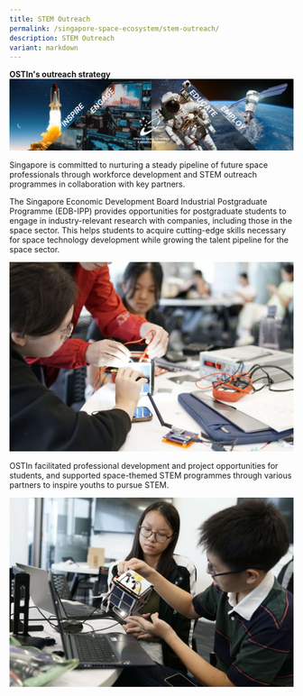 ```yaml
---
title: STEM Outreach
permalink: /singapore-space-ecosystem/stem-outreach/
description: STEM Outreach
variant: markdown
---
```

**OSTIn's outreach strategy**
![OSTIn's Outreach Strategy (Inspire, Engage, Educate, Employ)](/images/stem%20visual%201.png)

Singapore is committed to nurturing a steady pipeline of future space professionals through workforce development and STEM outreach programmes in collaboration with key partners.

The Singapore Economic Development Board Industrial Postgraduate Programme (EDB-IPP) provides opportunities for postgraduate students to engage in industry-relevant research with companies, including those in the space sector. This helps students to acquire cutting-edge skills necessary for space technology development while growing the talent pipeline for the space sector.

![Space Faculty conducted space electronic workshops for students](/images/Box_Feature_2_Choice_1_DSC0452__1_.jpg)

OSTIn facilitated professional development and project opportunities for students, and supported space-themed STEM programmes through various partners to inspire youths to pursue STEM.

![Space Faculty Space Electronics Workshop](/images/Box_Feature_2_Choice_2_DSC0937.jpg)

